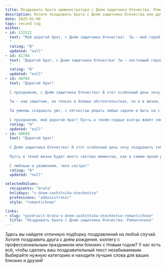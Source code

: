 ```yaml
---
title: Поздравить брата администратора с Днем защитника Отечества. Романтичное
description: Хотите поздравить брата с Днем защитника Отечества или другим праздником? Наш ИИ создаст незабываемое поздравление, а вы обязательно выделитесь среди других.  
date: 2025-01-06
tags: second tag
wishes:
- id: 131521
  text: "Мой дорогой брат, с Днём защитника Отечества!  Ты – мой герой, мой защитник, моя опора, даже если твоя профессия администратора кажется далекой от ратных дел.  Но ты защищаешь свой мир, свою семью, свою жизнь каждый день, с такой же силой и нежностью, с какой я люблю тебя.  Пусть в твоей жизни всегда будет мир, спокойствие и любовь, а все твои мечты сбудутся.  Целую тебя крепко-крепко!
  "
  rating: "0"
  updated: "null"
- id: 81784
  text: "Дорогой брат, с Днем защитника Отечества! Ты – настоящий герой, хранитель нашего семейного очага, мой защитник и поддержка. Твоя профессия – администрирование – не только необходима, но и позволяет тебе проявлять организаторские способности, которые я всегда восхищаюсь! Пусть твоя жизнь будет полна любви, тепла и счастья, а я всегда буду рядом, чтобы поддержать тебя, как ты поддерживаешь меня. С праздником!
  "
  rating: "0"
  updated: "null"
- id: 40704
  text: "Дорогой брат!
  
  С праздником, с Днём защитника Отечества! В этот особенный день хочу пожелать тебе не только крепости духа и величия в делах, но и чтобы в твоём сердце всегда горела искра романтики.
  
  Ты — наш защитник, не только в боевых обстоятельствах, но и в жизни, и за твоими плечами всегда чувствуется надёжная опора. Пусть каждый новый день дарит тебе вдохновение, а твоё администраторское мастерство приводит к светлым достижениям и ярким победам.
  
  Ты умеешь создавать уют, с лёгкостью решать любые задачи и быть на страже порядка. Желаю, чтоб твоя жизнь была такой же гармоничной, как ты сам, а радость и любовь всегда сопутствовали тебе.
  
  С праздником, мой дорогой брат! Пусть в твоём сердце всегда живёт смелость и надежда, а любимые всегда будут рядом, поддерживая и вдохновляя."
  rating: "0"
  updated: "null"
- id: 40699
  text: "Дорогой брат!
  
  С Днём защитника Отечества! В этот особенный день хочу поздравить тебя с твоей мужественностью и стойкостью. Ты, как истинный администратор, всегда находишь выход из любой ситуации, и я горжусь тем, что у меня есть такой брат.
  
  Пусть в твоей жизни будет много светлых моментов, как в самом ярком романтическом сюжете, а каждый новый день приносит только радость и вдохновение. Желаю тебе быть всегда на высоте, не только на профессиональном пути, но и в личной жизни.
  
  С любовью и уважением, твоя сестра!"
  rating: "0"
  updated: "null"

selectedValues:
  recipients: "brata"
  holidays: "s-dnem-zashitnika-otechestva"
  professions: "administrator"
  style: "romantichnoe"

links:
- slug: "pozdravit-brata-s-dnem-zashitnika-otechestva-romantichnoe"
  title: "Поздравить брата с Днем защитника Отечества. Романтичное"
---
```


Здесь вы найдете отличную подборку поздравлений на любой случай.
Хотите поздравить друга с днём рождения, коллегу с профессиональным праздником или близких с Новым годом? У нас есть всё, чтобы сделать ваш поздравительный текст незабываемым. Выбирайте нужную категорию и находите лучшие слова для ваших близких и друзей!
